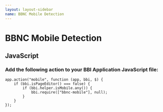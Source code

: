 ```yaml
---
layout: layout-sidebar
name: BBNC Mobile Detection
---
```


# BBNC Mobile Detection

## JavaScript

### Add the following action to your BBI Application JavaScript file:

<pre class="line-numbers"><code class="language-javascript">app.action("mobile", function (app, bbi, $) {
	if (bbi.isPageEditor() === false) {
		if (bbi.helper.isMobile.any()) {
			bbi.require(["bbnc-mobile"], null);
		}
	}
});</code></pre>
